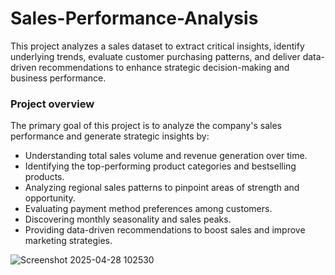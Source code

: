 # Sales-Performance-Analysis
This project analyzes a sales dataset to extract critical insights, identify underlying trends, evaluate customer purchasing patterns, and deliver data-driven recommendations to enhance strategic decision-making and business performance.
### Project overview
The primary goal of this project is to analyze the company's sales performance and generate strategic insights by:
- Understanding total sales volume and revenue generation over time.
- Identifying the top-performing product categories and bestselling products.
- Analyzing regional sales patterns to pinpoint areas of strength and opportunity.
- Evaluating payment method preferences among customers.
- Discovering monthly seasonality and sales peaks.
- Providing data-driven recommendations to boost sales and improve marketing strategies.

![Screenshot 2025-04-28 102530](https://github.com/user-attachments/assets/db808916-29ca-4033-8835-ec4ab27a1eea)
